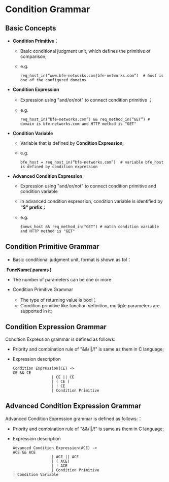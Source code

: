 # Condition Grammar

## Basic Concepts

- **Condition Primitive**：

  - Basic conditional judgment unit, which defines the primitive of comparison;

  - e.g.

    ``` 
    req_host_in(“www.bfe-networks.com|bfe-networks.com”)  # host is one of the configured domains
    ```

- **Condition Expression**

  - Expression using "and/or/not" to connect condition primitive ；

  - e.g.

    ```
    req_host_in(“bfe-networks.com”) && req_method_in(“GET”) # domain is bfe-networks.com and HTTP method is "GET"
    ```

- **Condition Variable**

  - Variable that is defined by **Condition Expression**;

  - e.g.

    ```
    bfe_host = req_host_in(“bfe-networks.com”)  # variable bfe_host is defined by condition expression 
    ```

- **Advanced Condition Expression**

  - Expression using "and/or/not" to connect condition primitive and condition variable

  - In advanced condition expression, condition variable is identified by  **"$" prefix**；

  - e.g.
  
    ```
    $news_host && req_method_in("GET") # match condition variable and HTTP method is "GET"
    ```


## Condition Primitive Grammar

- Basic conditional judgment unit, format is shown as fol：

​           **FuncName( params )**

-  The number of parameters can be one or more

- Condition Primitive Grammar
  - The type of returning  value is bool；
  - Condition primitive like function definition, multiple parameters are supported in it;


## Condition Expression Grammar

Condition Expression grammar is defined as follows:

- Priority and combination rule of "&&/||/!" is same as them in C language;

- Expression description

  ```
  Condition Expression(CE) -> 
  CE && CE
                   | CE || CE
                   | ( CE )
                   | ! CE
                   | Condition Primitive
  ```
  
  

## Advanced Condition Expression Grammar

Advanced Condition Expression grammar is defined as follows:：

- Priority and combination rule of "&&/||/!" is same as them in C language;

- Expression description

  ```
  Advanced Condition Expression(ACE) -> 
  ACE && ACE
                   | ACE || ACE
                   | ( ACE)
                   | ! ACE
                   | Condition Primitive
  | Condition Variable
  ```
  
  
